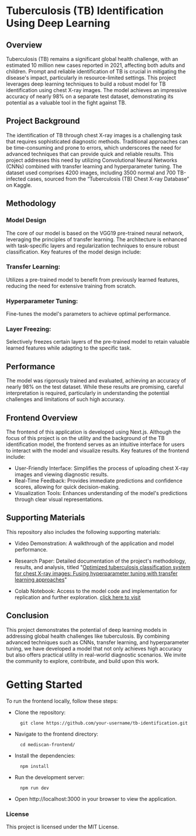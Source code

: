 # Tuberculosis (TB) Identification Using Deep Learning
## Overview
Tuberculosis (TB) remains a significant global health challenge, with an estimated 10 million new cases reported in 2021, affecting both adults and children. Prompt and reliable identification of TB is crucial in mitigating the disease's impact, particularly in resource-limited settings. This project leverages deep learning techniques to build a robust model for TB identification using chest X-ray images. The model achieves an impressive accuracy of nearly 98% on a separate test dataset, demonstrating its potential as a valuable tool in the fight against TB.

## Project Background
The identification of TB through chest X-ray images is a challenging task that requires sophisticated diagnostic methods. Traditional approaches can be time-consuming and prone to errors, which underscores the need for advanced techniques that can provide quick and reliable results. This project addresses this need by utilizing Convolutional Neural Networks (CNNs) combined with transfer learning and hyperparameter tuning. The dataset used comprises 4200 images, including 3500 normal and 700 TB-infected cases, sourced from the “Tuberculosis (TB) Chest X-ray Database” on Kaggle.

## Methodology
### Model Design
The core of our model is based on the VGG19 pre-trained neural network, leveraging the principles of transfer learning. The architecture is enhanced with task-specific layers and regularization techniques to ensure robust classification. Key features of the model design include:

### Transfer Learning: 
Utilizes a pre-trained model to benefit from previously learned features, reducing the need for extensive training from scratch.
### Hyperparameter Tuning: 
Fine-tunes the model's parameters to achieve optimal performance.
### Layer Freezing: 
Selectively freezes certain layers of the pre-trained model to retain valuable learned features while adapting to the specific task.

## Performance
The model was rigorously trained and evaluated, achieving an accuracy of nearly 98% on the test dataset. While these results are promising, careful interpretation is required, particularly in understanding the potential challenges and limitations of such high accuracy.

## Frontend Overview
The frontend of this application is developed using Next.js. Although the focus of this project is on the utility and the background of the TB identification model, the frontend serves as an intuitive interface for users to interact with the model and visualize results. Key features of the frontend include:

- User-Friendly Interface: Simplifies the process of uploading chest X-ray images and viewing diagnostic results.
- Real-Time Feedback: Provides immediate predictions and confidence scores, allowing for quick decision-making.
- Visualization Tools: Enhances understanding of the model's predictions through clear visual representations.

## Supporting Materials
This repository also includes the following supporting materials:

- Video Demonstration: A walkthrough of the application and model performance.


- Research Paper: Detailed documentation of the project's methodology, results, and analysis, titled "[Optimized tuberculosis classification system for chest X-ray images: Fusing hyperparameter tuning with transfer learning approaches](https://onlinelibrary.wiley.com/doi/10.1002/eng2.12906)"
- Colab Notebook: Access to the model code and implementation for replication and further exploration. [click here to visit](https://colab.research.google.com/drive/1C2-Bsngo6XcFNmUCwQpw2dTmJhInSp8h)




## Conclusion
This project demonstrates the potential of deep learning models in addressing global health challenges like tuberculosis. By combining advanced techniques such as CNNs, transfer learning, and hyperparameter tuning, we have developed a model that not only achieves high accuracy but also offers practical utility in real-world diagnostic scenarios. We invite the community to explore, contribute, and build upon this work.


# Getting Started
To run the frontend locally, follow these steps:

- Clone the repository:

        git clone https://github.com/your-username/tb-identification.git

- Navigate to the frontend directory:

        cd mediscan-frontend/

- Install the dependencies:

        npm install

- Run the development server:

        npm run dev

- Open http://localhost:3000 in your browser to view the application.


### License
This project is licensed under the MIT License.

